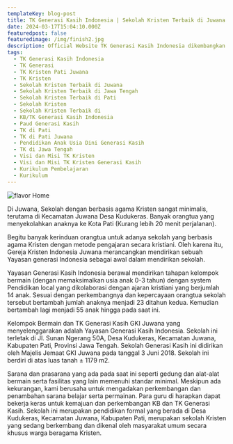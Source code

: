 ```yaml
---
templateKey: blog-post
title: TK Generasi Kasih Indonesia | Sekolah Kristen Terbaik di Juwana
date: 2024-03-17T15:04:10.000Z
featuredpost: false
featuredimage: /img/finish2.jpg
description: Official Website TK Generasi Kasih Indonesia dikembangkan dengan GatsbyJs.
tags:
  - TK Generasi Kasih Indonesia 
  - TK Generasi
  - TK Kristen Pati Juwana
  - TK Kristen 
  - Sekolah Kristen Terbaik di Juwana
  - Sekolah Kristen Terbaik di Jawa Tengah
  - Sekolah Kristen Terbaik di Pati
  - Sekolah Kristen
  - Sekolah Kristen Terbaik di
  - KB/TK Generasi Kasih Indonesia
  - Paud Generasi Kasih
  - TK di Pati
  - TK di Pati Juwana
  - Pendidikan Anak Usia Dini Generasi Kasih
  - TK di Jawa Tengah
  - Visi dan Misi TK Kristen
  - Visi dan Misi TK Kristen Generasi Kasih
  - Kurikulum Pembelajaran
  - Kurikulum
---
```

![flavor Home](/img/finish2.jpg)




Di Juwana, Sekolah dengan berbasis agama Kristen sangat minimalis, terutama di Kecamatan Juwana Desa Kudukeras. Banyak orangtua yang menyekolahkan anaknya ke Kota Pati (Kurang lebih 20 menit perjalanan).

Begitu banyak kerinduan orangtua untuk adanya sekolah yang berbasis agama Kristen dengan metode pengajaran secara kristiani. Oleh karena itu, Gereja Kristen Indonesia Juwana merancangkan mendirikan sebuah Yayasan generasi Indonesia sebagai awal dalam mendirikan sekolah. 

Yayasan Generasi Kasih Indonesia berawal mendirikan tahapan kelompok bermain (dengan memaksimalkan usia anak 0-3 tahun) dengan system Pendidikan local yang dikolaborasi dengan ajaran kristiani yang berjumlah 14 anak. Sesuai dengan perkembangnya dan kepercayaan orangtua sekolah tersebut bertambah jumlah anaknya menjadi 23 ditahun kedua. Kemudian bertambah lagi menjadi 55 anak hingga pada saat ini. 

Kelompok Bermain dan TK Generasi Kasih GKI Juwana yang menyelenggarakan adalah Yayasan Generasi Kasih Indonesia. Sekolah ini terletak di Jl. Sunan Ngerang 50A, Desa Kudukeras, Kecamatan Juwana, Kabupaten Pati, Provinsi Jawa Tengah. Sekolah Generasi Kasih ini didirikan oleh Majelis Jemaat GKI Juwana pada tanggal 3 Juni 2018. Sekolah ini berdiri di atas luas tanah  ± 1179 m2. 

Sarana dan prasarana yang ada pada saat ini seperti gedung dan alat-alat bermain serta fasilitas yang lain memenuhi standar minimal. Meskipun ada kekurangan, kami berusaha untuk mengadakan perkembangan dan penambahan sarana belajar serta permainan.  Para guru di harapkan dapat bekerja keras untuk kemajuan dan perkembangan KB dan TK Generasi Kasih. Sekolah ini merupakan pendidikan formal yang berada di Desa Kudukeras,  Kecamatan Juwana,  Kabupaten Pati, merupakan sekolah Kristen yang sedang berkembang dan dikenal oleh masyarakat umum secara khusus warga beragama Kristen. 



